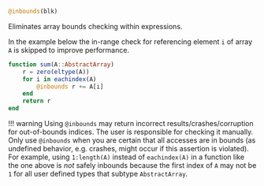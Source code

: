 ```julia
@inbounds(blk)
```

Eliminates array bounds checking within expressions.

In the example below the in-range check for referencing element `i` of array `A` is skipped to improve performance.

```julia
function sum(A::AbstractArray)
    r = zero(eltype(A))
    for i in eachindex(A)
        @inbounds r += A[i]
    end
    return r
end
```

!!! warning
    Using `@inbounds` may return incorrect results/crashes/corruption for out-of-bounds indices. The user is responsible for checking it manually. Only use `@inbounds` when you are certain that all accesses are in bounds (as undefined behavior, e.g. crashes, might occur if this assertion is violated). For example, using `1:length(A)` instead of `eachindex(A)` in a function like the one above is *not* safely inbounds because the first index of `A` may not be `1` for all user defined types that subtype `AbstractArray`.


